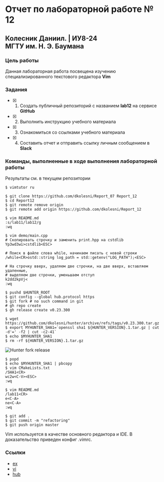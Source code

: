 # Отчет по лабораторной работе № 12
## Колесник Даниил. | ИУ8-24 <br> МГТУ им. Н. Э. Баумана

### Цель работы

Данная лабораторная работа посвещена изучению специализированного текстового редактора **Vim**

### Задания

- [x] 1. Создать публичный репозиторий с названием **lab12** на сервисе **GitHub**
- [x] 2. Выполнить инструкцию учебного материала
- [x] 3. Ознакомиться со ссылками учебного материала
- [x] 4. Составить отчет и отправить ссылку личным сообщением в **Slack**

### Команды, выполненные в ходе выполнения лабораторной работы

Результаты см. в текущем репозитории

```ShellSession
$ vimtutor ru
```

```ShellSession
$ git clone https://github.com/dkolesni/Report_07 Report_12
$ cd Report12
$ git remote remove origin
$ git remote add origin https://github.com/dkolesni/Report_12
```

```ShellSession
$ vim README.md
:s/lab11/lab12/g
:wq
```

```ShellSession
$ vim demo/main.cpp
# Скопировать строчку и заменить print.hpp на cstdlib
Yp3wd3wi>cstdlib<ESC>

# Поиск в файле слова while, начинаем писать с новой строки
/while<CR>ostd::string log_path = std::getenv("LOG_PATH");<ESC>

# На строчку вверх, удаляем две строчки, на две вверх, вставляем удаленные,
# выделяем две строчки, уменьшаем отступ
k2dd2kpVj<
:wq
```

```ShellSession
$ pushd $HUNTER_ROOT
$ git config --global hub.protocol https
$ git fork # no such command in git
# gh repo create
$ gh release create v0.23.300
```

```ShellSession
$ wget https://github.com/dkolesni/hunter/archive/refs/tags/v0.23.300.tar.gz
$ export MYHUNTER_SHA1=`openssl sha1 ${HUNTER_VERSION}.1.tar.gz | cut -d'=' -f2 | cut -c2-41`
$ echo $MYHUNTER_SHA1
$ rm -rf ${HUNTER_VERSION}.1.tar.gz
```
![Hunter fork release](https://github.com/dkolesni/hunter/releases/tag/v0.23.300)

```ShellSession
$ popd
$ echo $MYHUNTER_SHA1 | pbcopy
$ vim CMakeLists.txt
/SHA1<CR>
wc2w<C-V><ESC>
:wq
```

```ShellSession
$ vim README.md
/lab11<CR>
e<C-A>
ne<C-A>
:wq
```

```ShellSession
$ git add .
$ git commit -m "refactoring"
$ git push origin master
```

Vim используется в качестве основного редактора и IDE. В доказательство приведен конфиг .vimrc.

### Ссылки

- [ex](https://en.wikipedia.org/wiki/Ex_(text_editor))
- [vi](https://en.wikipedia.org/wiki/Vi)
- [hub](https://github.com/github/hub)
